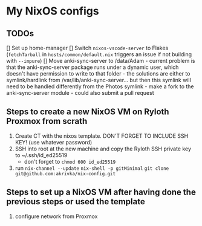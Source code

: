 # My NixOS configs

## TODOs

[] Set up home-manager
[] Switch `nixos-vscode-server` to Flakes (`fetchTarball` in `hosts/common/default.nix` triggers an issue if not building with `--impure`)
[] Move anki-sync-server to /data/Adam
    - current problem is that the anki-sync-server package 
    runs under a dynamic user, which doesn't have permission to write to that folder
        - the solutions are either to symlink/hardlink from /var/lib/anki-sync-server... but then this symlink will need to be handled differently from the Photos symlink
        - make a fork to the anki-sync-server module
            - could also submit a pull request

## Steps to create a new NixOS VM on Ryloth Proxmox from scrath

1. Create CT with the nixos template. DON'T FORGET TO INCLUDE SSH KEY! (use whatever password)
2. SSH into root at the new machine and copy the Ryloth SSH private key to ~/.ssh/id_ed25519
    - don't forget to `chmod 600 id_ed25519`
3. run
    `nix-channel --update`
    `nix-shell -p gitMinimal`
    `git clone git@github.com:akrivka/nix-config.git`

## Steps to set up a NixOS VM after having done the previous steps or used the template

1. configure network from Proxmox